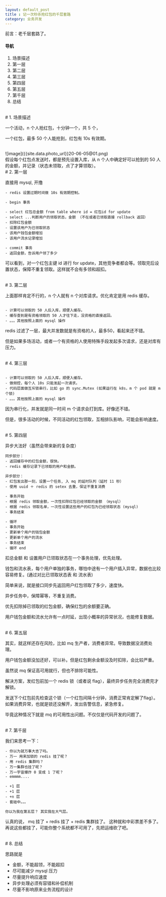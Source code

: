 ```yaml
---
layout: default_post
title : 记一次秒杀抢红包的千层套路
category: 业务开发
---
```



前言：老千层套路了。

#### 导航
1. 场景描述
2. 第一层
3. 第二层
4. 第三层
5. 第四层
6. 第五层
7. 第千层
8. 总结


<br>
# 1. 场景描述

一个活动，n 个人抢红包，十分钟一个，共 5 个，

一个红包，最多 50 个人能抢到，红包有 10s 有效期。

<br>
![image]({{site.data.photo_url}}20-06-05@01.png)

<br>
假设每个红包点发送时，都是预先设置入库，从 n 个人中确定好可以抢到的 50 人的金额，并记录（状态未领取，点了才算领取）。

<br>
# 2. 第一层

直接用 mysql, 开撸

```
- redis 设置过期时间做 10s 有效期控制。

- begin 事务

- select 红包总金额 from table where id = 红包id for update
- select ...判断用户的领取状态，金额 （不在或者已领取直接 rollback 返回）
- 扣除红包金额 
- 设置该用户为已领取状态
- 该用户钱包金额增加
- 该用户流水记录增加

- commit 事务
- 返回金额，告诉用户领了多少

```

可以看到，对一个红包主键 id 进行 for update，其他竞争者都会等。领取完后设置状态，保障不重复领取。这样就不会有多领和超扣。


<br>
# 3. 第二层

上面那样肯定不行的，n 个人就有 n 个对库请求。优化肯定是用 redis 缓存。

```

- 计算可以领取的 50 人后入库，顺便入缓存。
- 缓存查到是有资格领取的 50 人才往下走，没资格的直接返回。
- 。。。其他按照上面的 mysql 操作

```
redis 过滤了一层，最大并发数就是有资格的人，最多50，看起来还不错。

但是如果多场活动，或者一个有资格的人使用特殊手段发起多次请求，还是对库有压力。


<br>
# 4. 第三层

```

- 计算可以领取的 50 人后入库，顺便入缓存。
- 做频控，每个人 10s 只能发起一次请求。
- 代码层面做互斥锁串行，比如 go 的 sync.Mutex (如果运行在 k8s，m 个 pod 就是 m 个锁)
- 。。。其他按照上面的 mysql 操作

```

因为串行化，并发就是同一时间 m 个请求会打到库。好像还不错。

但是，很多活动的时候，不同活动的红包领取，互相排队影响，可能会影响速度。

<br>
# 5. 第四层

异步大法好（虽然会带来新的复杂度）

```
同步部分：
- 返回缓存中的红包金额，很快。
- redis 缓存记录下已领取的用户和金额。

异步部分：
- 红包发出那一刻，设置一个任务, 入 mq 的延时队列（延时 11 秒）
- 使用 uuid ＋ redis 的 setex 去重，保证不重复消费

- 事务开始
- 根据 redis 领取金额，一次性扣除红包已经领取的金额 （mysql）
- 根据 redis 领取名单，一次性设置这些用户的红包为已经领取状态 (mysql)
- 事务结束

- 循环
- 事务开始
- 更新单个用户的钱包金额
- 更新单个用户的流水
- 事务结束
- 循环 end

```

扣总金额 和 设置用户已领取状态在一个事务处理，优先处理。

钱包和流水表，每个用户单独的事务，哪怕中途有一个用户插入异常，数据也比较容易修复。(通过对比已领取状态表 和 流水表)

简单来说，就是接口同步先返回用户红包领取了多少，速度快。

异步任务中，保障幂等，不重复消费。

优先扣除掉已领取的红包金额，确保红包的余额要正确。

用户钱包金额和流水允许有一点时延，出现小概率的异常状况，也能修复数据。

<br>
# 6. 第五层

其实，就这样还存在风险，比如 mq 生产者，消费者异常。导致数据没消费处理。

用户钱包金额没加还好，可以补。但是红包剩余金额没及时扣除，会比较严重。

虽然说 mq 保证高可用就行，但也不排除可能性。

解决方案，发红包前加一个 redis 锁（或者说 flag），最终异步任务完全消费完才解锁。

发送下个红包前先检查这个锁（一个红包间隔十分钟，消费正常肯定解了flag）。如果消费异常，也就是锁还没解开，发出告警信息，紧急修复。

毕竟这种情况下就是 mq 的可用性出问题。不仅仅是代码开发的问题了。

<br >
# 7. 第千层

我们来思考一下：

```
- 你以为就万事大吉了吗。
- 万一 用来加锁的 redis 挂了呢？ 
- 用 redis 集群吗？
- 万一集群也挂了呢？
- 万一宇宙爆炸 0 变成 1 了呢？
- emmmm....

- +1 层
- +1 层
- +n 层
- 套娃中。。。 

你以为我在第五层？ 其实我在大气层。

```

认真的说， mq 挂了 + redis 挂了 + redis 集群挂了。
这种就和中彩票差不多了。再说这些都挂了，可能你整个系统都不可用了，先把运维砍了吧。

<br>
# 8. 总结

思路就是

- 金额，不能超领，不能超扣
- 尽可能减少 mysql 压力
- 尽量提升响应速度
- 异步处理必须有容错和补偿机制
- 尽量不影响原来业务流程的设计





